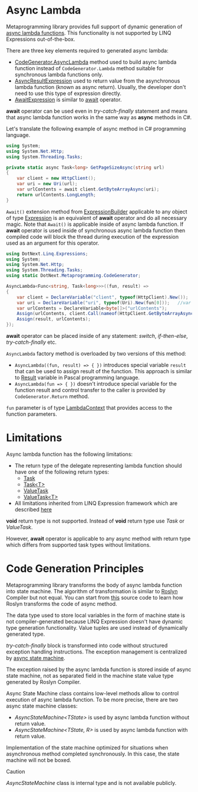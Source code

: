 Async Lambda
====
Metaprogramming library provides full support of dynamic generation of [async lambda functions](https://docs.microsoft.com/en-us/dotnet/csharp/language-reference/keywords/async). This functionality is not supported by LINQ Expressions out-of-the-box.

There are three key elements required to generated async lambda:
* [CodeGenerator.AsyncLambda](xref:DotNext.Metaprogramming.CodeGenerator) method used to build async lambda function instead of `CodeGenerator.Lambda` method suitable for synchronous lambda functions only.
* [AsyncResultExpression](xref:DotNext.Linq.Expressions.AsyncResultExpression) used to return value from the asynchronous lambda function (known as async return). Usually, the developer don't need to use this type of expression directly.
* [AwaitExpression](xref:DotNext.Linq.Expressions.AwaitExpression) is similar to [await](https://docs.microsoft.com/en-us/dotnet/csharp/language-reference/keywords/await) operator.

**await** operator can be used even in _try-catch-finally_ statement and means that async lambda function works in the same way as **async** methods in C#.

Let's translate the following example of async method in C# programming language. 
```csharp
using System;
using System.Net.Http;
using System.Threading.Tasks;

private static async Task<long> GetPageSizeAsync(string url)  
{  
    var client = new HttpClient();  
    var uri = new Uri(url);
    var urlContents = await client.GetByteArrayAsync(uri);
    return urlContents.LongLength;
}  
```

`Await()` extension method from [ExpressionBuilder](xref:DotNext.Linq.Expressions.ExpressionBuilder) applicable to any object of type [Expression](https://docs.microsoft.com/en-us/dotnet/api/system.linq.expressions.expression) is an equivalent of **await** operator and do all necessary magic. Note that `Await()` is applicable inside of async lambda function. If **await** operator is used inside of synchronous async lambda function then compiled code will block the thread during execution of the expression used as an argument for this operator.

```csharp
using DotNext.Linq.Expressions;
using System;
using System.Net.Http;
using System.Threading.Tasks;
using static DotNext.Metaprogramming.CodeGenerator;

AsyncLambda<Func<string, Task<long>>>((fun, result) => 
{
    var client = DeclareVariable("client", typeof(HttpClient).New());       //var client = new HttpClient();
    var uri = DeclareVariable("uri", typeof(Uri).New(fun[0]));   //var uri = new Uri(url);
    var urlContents = DeclareVariable<byte[]>("urlContents");
    Assign(urlContents, client.Call(nameof(HttpClient.GetByteArrayAsync), uri).Await());    //urlContents = await client.GetByteArrayAsync(uri);
    Assign(result, urlContents);
});
```

**await** operator can be placed inside of any statement: _switch_, _if-then-else_, _try-catch-finally_ etc.

`AsyncLambda` factory method is overloaded by two versions of this method:
* `AsyncLambda((fun, result) => { })` introduces special variable `result` that can be used to assign result of the function. This approach is similar to [Result](https://www.freepascal.org/docs-html/ref/refse90.html) variable in Pascal programming language.
* `AsyncLambda(fun => { })` doesn't introduce special variable for the function result and control transfer to the caller is provided by `CodeGenerator.Return` method.

`fun` parameter is of type [LambdaContext](xref:DotNext.Metaprogramming.LambdaContext) that provides access to the function parameters.

# Limitations
Async lambda function has the following limitations:
* The return type of the delegate representing lambda function should have one of the following return types:
    * [Task](https://docs.microsoft.com/en-us/dotnet/api/system.threading.tasks.task)
    * [Task&lt;T&gt;](https://docs.microsoft.com/en-us/dotnet/api/system.threading.tasks.task-1)
    * [ValueTask](https://docs.microsoft.com/en-us/dotnet/api/system.threading.tasks.valuetask)
    * [ValueTask&lt;T&gt;](https://docs.microsoft.com/en-us/dotnet/api/system.threading.tasks.valuetask-1)
* All limitations inherited from LINQ Expression framework which are described [here](index.md)

**void** return type is not supported. Instead of **void** return type use _Task_ or _ValueTask_.

However, **await** operator is applicable to any async method with return type which differs from supported task types without limitations.

# Code Generation Principles
Metaprogramming library transforms the body of async lambda function into state machine. The algorithm of transformation is similar to [Roslyn](https://github.com/dotnet/roslyn) Compiler but not equal. You can start from [this](https://github.com/dotnet/roslyn/blob/master/src/Compilers/CSharp/Portable/Lowering/AsyncRewriter/AsyncMethodToStateMachineRewriter.cs) source code to learn how Roslyn transforms the code of async method.

The data type used to store local variables in the form of machine state is not compiler-generated because LINQ Expression doesn't have dynamic type generation functionality. Value tuples are used instead of dynamically generated type.

_try-catch-finally_ block is transformed into code without structured exception handling instructions. The exception management is centralized by [async state machine](https://github.com/dotnet/DotNext/blob/master/src/DotNext.Metaprogramming/Runtime/CompilerServices/AsyncStateMachine.cs).

The exception raised by the async lambda function is stored inside of async state machine, not as separated field in the machine state value type generated by Roslyn Compiler.

Async State Machine class contains low-level methods allow to control execution of async lambda function. To be more precise, there are two async state machine classes:
* _AsyncStateMachine&lt;TState&gt;_ is used by async lambda function without return value.
* _AsyncStateMachine&lt;TState, R&gt;_ is used by async lambda function with return value.

Implementation of the state machine optimized for situations when asynchronous method completed synchronously. In this case, the state machine will not be boxed.

> [!CAUTION]
> _AsyncStateMachine_ class is internal type and is not available publicly.